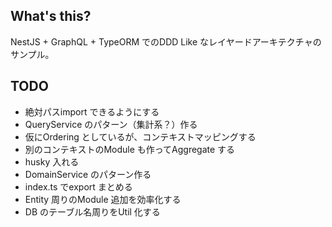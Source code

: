 ## What's this?

NestJS + GraphQL + TypeORM でのDDD Like なレイヤードアーキテクチャのサンプル。

## TODO

- 絶対パスimport できるようにする
- QueryService のパターン（集計系？）作る
- 仮にOrdering としているが、コンテキストマッピングする
- 別のコンテキストのModule も作ってAggregate する
- husky 入れる
- DomainService のパターン作る
- index.ts でexport まとめる
- Entity 周りのModule 追加を効率化する
- DB のテーブル名周りをUtil 化する
